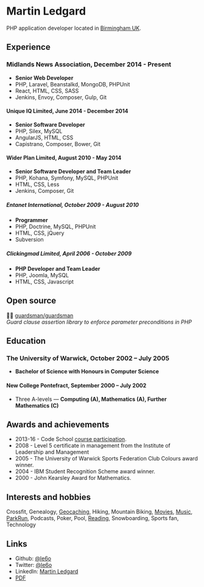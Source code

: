 Martin Ledgard
==============

PHP application developer located in [Birmingham UK][].

## Experience

### Midlands News Association, December 2014 - Present
* **Senior Web Developer**
* PHP, Laravel, Beanstalkd, MongoDB, PHPUnit
* React, HTML, CSS, SASS
* Jenkins, Envoy, Composer, Gulp, Git

#### Unique IQ Limited, June 2014 - December 2014
* **Senior Software Developer**
* PHP, Silex, MySQL
* AngularJS, HTML, CSS
* Capistrano, Composer, Bower, Git

#### Wider Plan Limited, August 2010 - May 2014
* **Senior Software Developer and Team Leader**
* PHP, Kohana, Symfony, MySQL, PHPUnit
* HTML, CSS, Less
* Jenkins, Composer, Git

##### Entanet International, October 2009 - August 2010
* **Programmer**
* PHP, Doctrine, MySQL, PHPUnit
* HTML, CSS, jQuery
* Subversion

##### Clickingmad Limited, April 2006 - October 2009
* **PHP Developer and Team Leader**
* PHP, Joomla, MySQL
* HTML, CSS, Javascript

## Open source

:guardsman: [guardsman/guardsman][]  
*Guard clause assertion library to enforce parameter preconditions in PHP*

## Education

### The University of Warwick, October 2002 – July 2005
* **Bachelor of Science with Honours in Computer Science**

#### New College Pontefract, September 2000 – July 2002
* Three A-levels — **Computing (A), Mathematics (A), Further Mathematics (C)**

## Awards and achievements

* 2013-16 - Code School [course participation][code-school].
* 2008 - Level 5 certificate in management from the Institute of Leadership and Management
* 2005 - The University of Warwick Sports Federation Club Colours award winner.
* 2004 - IBM Student Recognition Scheme award winner.
* 2000 - John Kearsley Award for Mathematics.

## Interests and hobbies

Crossfit, Genealogy, [Geocaching][], Hiking, Mountain Biking, [Movies][], [Music][], [ParkRun][],
Podcasts, Poker, Pool, [Reading][], Snowboarding, Sports fan, Technology

## Links

* Github:      [@le6o](http://github.com/le6o)
* Twitter:     [@le6o](http://twitter.com/le6o)
* LinkedIn:    [Martin Ledgard](http://uk.linkedin.com/in/ledgard)
* [PDF](https://gitprint.com/le6o/cv/blob/master/cv.md)

[Birmingham UK]: https://www.google.co.uk/maps/preview/@52.4774376,-1.8636315,11z
[guardsman/guardsman]: https://github.com/guardsman/guardsman
[code-school]: https://www.codeschool.com/users/le6o
[Geocaching]: http://www.geocaching.com/profile/?guid=21ba46f1-442a-459a-9880-8580e1ff9927
[Movies]: http://imdb.com/user/ur3229776
[Music]: http://last.fm/user/le6o
[Parkrun]: http://www.parkrun.org.uk/results/athleteresultshistory/?athleteNumber=147723
[Reading]: https://www.goodreads.com/le6o
